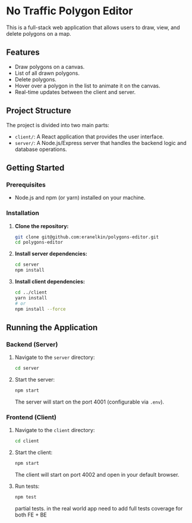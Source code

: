 # No Traffic Polygon Editor

This is a full-stack web application that allows users to draw, view, and delete polygons on a map.

## Features

- Draw polygons on a canvas.
- List of all drawn polygons.
- Delete polygons.
- Hover over a polygon in the list to animate it on the canvas.
- Real-time updates between the client and server.

## Project Structure

The project is divided into two main parts:

- `client/`: A React application that provides the user interface.
- `server/`: A Node.js/Express server that handles the backend logic and database operations.

## Getting Started

### Prerequisites

- Node.js and npm (or yarn) installed on your machine.

### Installation

1.  **Clone the repository:**

    ```bash
    git clone git@github.com:eranelkin/polygons-editor.git
    cd polygons-editor
    ```

2.  **Install server dependencies:**

    ```bash
    cd server
    npm install
    ```

3.  **Install client dependencies:**
    ```bash
    cd ../client
    yarn install
    # or
    npm install --force
    ```

## Running the Application

### Backend (Server)

1.  Navigate to the `server` directory:

    ```bash
    cd server
    ```

2.  Start the server:
    ```bash
    npm start
    ```
    The server will start on the port 4001 (configurable via `.env`).

### Frontend (Client)

1.  Navigate to the `client` directory:

    ```bash
    cd client
    ```

2.  Start the client:

    ```bash
    npm start
    ```

    The client will start on port 4002 and open in your default browser.

3.  Run tests:
    ```bash
    npm test
    ```
    partial tests. in the real world app need to add full tests coverage for both FE + BE
